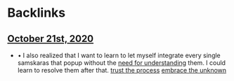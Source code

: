 
# Backlinks
## [October 21st, 2020](<October 21st, 2020.md>)
- •	I also realized that I want to learn to let myself integrate every single samskaras that popup without the [need for understanding](<need for understanding.md>) them. I could learn to resolve them after that. [trust the process](<trust the process.md>) [embrace the unknown](<embrace the unknown.md>)

